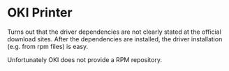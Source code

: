 OKI Printer
===

Turns out that the driver dependencies are not clearly stated at the official download sites. After the dependencies are installed, the driver installation (e.g. from rpm files) is easy.

Unfortunately OKI does not provide a RPM repository.
